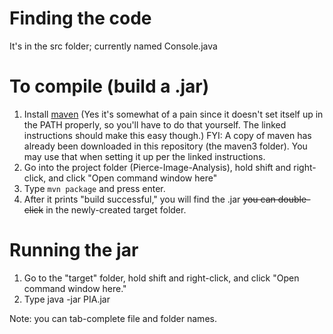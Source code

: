 # Finding the code
It's in the src folder; currently named Console.java

# To compile (build a .jar)
1. Install [maven](http://www.mkyong.com/maven/how-to-install-maven-in-windows/) (Yes it's somewhat of a pain since it doesn't set itself up in the PATH properly, so you'll have to do that yourself. The linked instructions should make this easy though.)
FYI: A copy of maven has already been downloaded in this repository (the maven3 folder). You may use that when setting it up per the linked instructions.
2. Go into the project folder (Pierce-Image-Analysis), hold shift and right-click, and click "Open command window here"
3. Type `mvn package` and press enter.
4. After it prints "build successful," you will find the .jar ~~you can double-click~~ in the newly-created target folder.

# Running the jar
1. Go to the "target" folder, hold shift and right-click, and click "Open command window here."
2. Type java -jar PIA.jar

Note: you can tab-complete file and folder names.